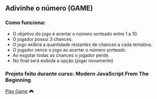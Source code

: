 ## Adivinhe o número (GAME)

### Como funciona: 
- O objetivo do jogo é acertar o número sorteado entre 1 a 10.
- O jogador possui 3 chances.
- O jogo exibirá a quantidade restantes de chances a cada tentativa.
- O jogador vence o jogo ao acertar o número sorteado.
- Ao esgotar todas as chances o jogador perde.
- No final será exibida a opção (jogar novamente)

### Projeto feito durante curso: Modern JavaScript From The Beginning

[Play Game](https://gisellebarbosa.github.io/GAME-Adivinhe-o-Numero/) :video_game:
